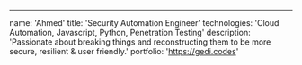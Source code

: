 ---
name: 'Ahmed'
title: 'Security Automation Engineer'
technologies: 'Cloud Automation, Javascript, Python, Penetration Testing'
description: 'Passionate about breaking things and reconstructing them to be more secure, resilient & user friendly.'
portfolio: 'https://gedi.codes'
